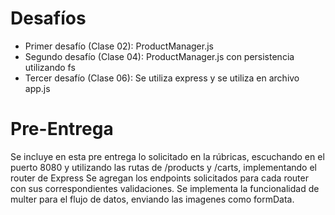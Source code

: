# Desafíos

- Primer desafío (Clase 02): ProductManager.js
- Segundo desafío (Clase 04): ProductManager.js con persistencia utilizando fs
- Tercer desafío (Clase 06): Se utiliza express y se utiliza en archivo app.js

# Pre-Entrega

Se incluye en esta pre entrega lo solicitado en la rúbricas, escuchando en el puerto 8080 y utilizando las rutas de /products y /carts, implementando el router de Express
Se agregan los endpoints solicitados para cada router con sus correspondientes validaciones.
Se implementa la funcionalidad de multer para el flujo de datos, enviando las imagenes como formData.
